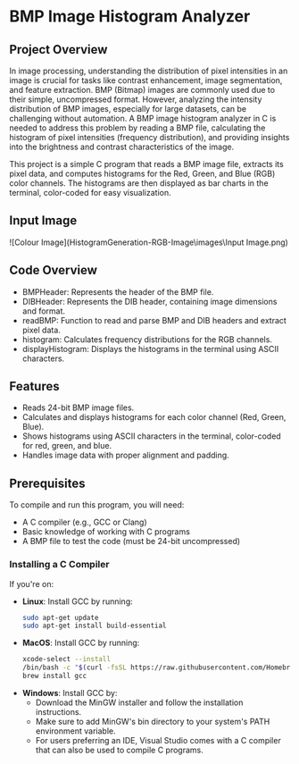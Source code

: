 # **BMP Image Histogram Analyzer**

## **Project Overview**
In image processing, understanding the distribution of pixel intensities in an image is crucial for tasks like contrast enhancement, image segmentation, and feature extraction. BMP (Bitmap) images are commonly used due to their simple, uncompressed format. However, analyzing the intensity distribution of BMP images, especially for large datasets, can be challenging without automation. A BMP image histogram analyzer in C is needed to address this problem by reading a BMP file, calculating the histogram of pixel intensities (frequency distribution), and providing insights into the brightness and contrast characteristics of the image.

This project is a simple C program that reads a BMP image file, extracts its pixel data, and computes histograms for the Red, Green, and Blue (RGB) color channels. The histograms are then displayed as bar charts in the terminal, color-coded for easy visualization.

## **Input Image**
![Colour Image](HistogramGeneration-RGB-Image\images\Input Image.png)


## **Code Overview**
- BMPHeader: Represents the header of the BMP file.
- DIBHeader: Represents the DIB header, containing image dimensions and format.
- readBMP: Function to read and parse BMP and DIB headers and extract pixel data.
- histogram: Calculates frequency distributions for the RGB channels.
- displayHistogram: Displays the histograms in the terminal using ASCII characters.

## **Features**
- Reads 24-bit BMP image files.
- Calculates and displays histograms for each color channel (Red, Green, Blue).
- Shows histograms using ASCII characters in the terminal, color-coded for red, green, and blue.
- Handles image data with proper alignment and padding.

## **Prerequisites**
To compile and run this program, you will need:
- A C compiler (e.g., GCC or Clang)
- Basic knowledge of working with C programs
- A BMP file to test the code (must be 24-bit uncompressed)

### **Installing a C Compiler**
If you're on:
- **Linux**: Install GCC by running:
  ```bash
  sudo apt-get update
  sudo apt-get install build-essential
- **MacOS**: Install GCC by running:
  ```bash
  xcode-select --install
  /bin/bash -c "$(curl -fsSL https://raw.githubusercontent.com/Homebrew/install/HEAD/install.sh)"
  brew install gcc

- **Windows**: Install GCC by:
  - Download the MinGW installer and follow the installation instructions.
  - Make sure to add MinGW's bin directory to your system's PATH environment variable.
  - For users preferring an IDE, Visual Studio comes with a C compiler that can also be used to compile C programs.

